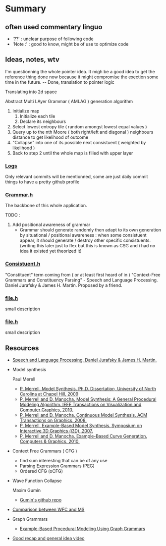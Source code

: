 # Summary

## often used commentary linguo
 - '??' : unclear purpose of following code
 - 'Note :' : good to know, might be of use to optimize code

## Ideas, notes, wtv
I'm questionning the whole pointer idea. It migh be a good idea to get the reference thing done now because it might compromise the exection some time in the future.
-- Done, translation to pointer logic 

Translating into 2d space 

Abstract Multi LAyer Grammar ( AMLAG ) generation algorithm
1. Initialize map
   1. Initialize each tile 
   2. Declare its neighbours
2. Select lowest entropy tile ( random amongst lowest equal values )
3. Query up to the nth Moore ( both right/left and diagonal ) neighbours distance to get likelihood of outcome
4. "Collapse" into one of its possible next consistuent ( weighted by likelihood )
5. Back to step 2 until the whole map is filled with upper layer 



### [Logs](logs.md)
Only relevant commits will be mentionned, some are just daily commit things to have a pretty github profile

### [Grammar.h](grammar_h.md)
The backbone of this whole application. 

TODO :
 1. Add positional awareness of grammar
    - Grammar should generate randomly then adapt to its own generation by situational / positional awareness : when some consistuent appear, it should generate / destroy other specific consistuents.
    (writing this later just to flex but this is known as CSG and i had no idea it existed yet theorized it)

### [Consistuent.h](Consituent.md)
"Constituent" term coming from ( or at least first heard of in ) "Context-Free Grammars and Constituency Parsing" - Speech and Language Processing. Daniel Jurafsky & James H. Martin. Proposed by a friend.




### [file.h](file.md)
small description 

### [file.h](file.md)
small description 


## Resources 

 - [Speech and Language Processing. Daniel Jurafsky & James H. Martin.](https://web.stanford.edu/~jurafsky/slp3/18.pdf)

 
 - Model synthesis
    
    Paul Merell
    - [P. Merrell. Model Synthesis.  Ph.D. Dissertation, University of North Carolina at Chapel Hill, 2009](https://paulmerrell.org/wp-content/uploads/2021/06/thesis.pdf)
    - [P. Merrell and D. Manocha. Model Synthesis: A General Procedural Modeling Algorithm. IEEE Transactions on Visualization and Computer Graphics, 2010.](https://paulmerrell.org/wp-content/uploads/2021/06/tvcg.pdf)
    - [P. Merrell and D. Manocha. Continuous Model Synthesis.  ACM Transactions on Graphics, 2008.](https://paulmerrell.org/wp-content/uploads/2021/06/continuous.pdf)
    - [P. Merrell. Example-Based Model Synthesis. Symposium on Interactive 3D Graphics (i3D), 2007.](https://paulmerrell.org/wp-content/uploads/2022/03/model_synthesis.pdf)
    - [P. Merrell and D. Manocha. Example-Based Curve Generation.  Computers & Graphics, 2010.](https://paulmerrell.org/wp-content/uploads/2021/06/curveSynthesis.pdf)

 - Context Free Grammars ( CFG )
    - find sum interesting that can be of any use
    - Parsing Expression Grammars (PEG)
    - Ordered CFG (oCFG)


 - Wave Function Collapse

    Maxim Gumin
    - [Gumin's github repo](https://github.com/mxgmn/WaveFunctionCollapse)

 - [Comparison between WFC and MS](https://paulmerrell.org/wp-content/uploads/2021/07/comparison.pdf)

 - Graph Grammars
    - [Example-Based Procedural Modeling Using Graph Grammars](https://paulmerrell.org/wp-content/uploads/2024/02/ProcModelUsingGraphGram.pdf)

 - [Good recap and general idea video](https://www.youtube.com/watch?v=zIRTOgfsjl0)